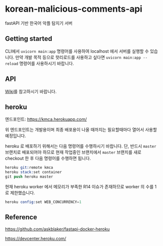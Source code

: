 # korean-malicious-comments-api

fastAPI 기반 한국어 악플 탐지기 서버

## Getting started

CLI에서 `uvicorn main:app` 명령어를 사용하여 localhost 에서 서버를 실행할 수 있습니다. 만약 개발 목적 등으로 핫리로드를 사용하고 싶다면 `uvicorn main:app --reload` 명령어를 사용하시기 바랍니다.

## API

[Wiki](https://github.com/Team-M1/korean-malicious-comments-api/wiki/1%EC%A3%BC%EC%B0%A8)를 참고하시기 바랍니다.

## heroku

엔드포인트: <https://kmca.herokuapp.com/>

위 엔드포인트는 개발용이며 최종 배포용이 나올 때까지는 필요할때마다 열어서 사용할 예정입니다.

heroku 로 배포하기 위해서는 다음 명령어를 수행하시기 바랍니다. 단, 반드시 `master` 브랜치로 배포되어야 하므로 현재 작업중인 브랜치에서 `master` 브랜치를 새로 checkout 한 후 다음 명령어를 수행하면 됩니다.

```s
heroku git:remote kmca
heroku stack:set container
git push heroku master
```

현재 heroku worker 에서 메모리가 부족한 R14 이슈가 존재하므로 worker 의 수를 1로 제한했습니다.

```s
heroku config:set WEB_CONCURRENCY=1
```

## Reference

<https://github.com/askblaker/fastapi-docker-heroku>

<https://devcenter.heroku.com/>
